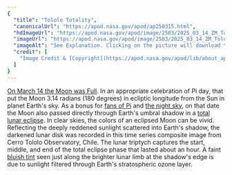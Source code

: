 ```yaml
---
{
  "title": "Tololo Totality",
  "canonicalUrl": "https://apod.nasa.gov/apod/ap250315.html",
  "hdImageUrl": "https://apod.nasa.gov/apod/image/2503/2025_03_14_ZM_Tololo_Totalita_Fin_1500py.png",
  "imageUrl": "https://apod.nasa.gov/apod/image/2503/2025_03_14_ZM_Tololo_Totalita_Fin_1024py.png",
  "imageAlt": "See Explanation. Clicking on the picture will download the highest resolution version available.",
  "credit": [
    "Image Credit & [Copyright](https://apod.nasa.gov/apod/lib/about_apod.html#srapply): [Petr Horálek](https://www.petrhoralek.com/#about-1)/CTIO ([Cerro Tololo Observatory](https://noirlab.edu/public/programs/ctio/)) /AURA/NSF/ [NOIRLab](https://noirlab.edu/public/)"
  ]
}
---
```


[On March 14 the Moon was Full](https://apod.nasa.gov/apod/ap250314.html). In an appropriate celebration of Pi day, that put the Moon 3.14 radians (180 degrees) in ecliptic longitude from the Sun in planet Earth's sky. As a bonus for [fans of Pi](https://www.jpl.nasa.gov/edu/resources/project/18-ways-nasa-uses-pi/) and [the night sky](https://science.nasa.gov/skywatching/night-sky-network/), on that date the Moon also passed directly through Earth's umbral shadow in a [total lunar eclipse](https://science.nasa.gov/solar-system/moon/what-you-need-to-know-about-the-march-2025-total-lunar-eclipse/). In clear skies, the colors of an eclipsed Moon can be vivid. Reflecting the deeply reddened sunlight scattered into Earth's shadow, the darkened lunar disk was recorded in this time series composite image from Cerro Tololo Observatory, Chile. The lunar triptych captures the start, middle, and end of the total eclipse phase that lasted about an hour. A faint [bluish tint](https://apod.nasa.gov/apod/ap151003.html) seen just along the brighter lunar limb at the shadow's edge is due to sunlight filtered through Earth's stratospheric ozone layer.
